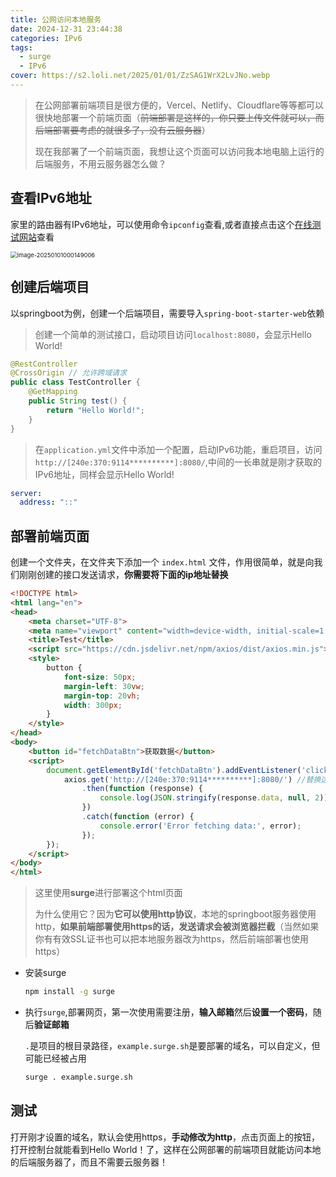 ```yaml
---
title: 公网访问本地服务
date: 2024-12-31 23:44:38
categories: IPv6
tags:
  - surge
  - IPv6
cover: https://s2.loli.net/2025/01/01/ZzSAG1WrX2LvJNo.webp
---
```


> 在公网部署前端项目是很方便的，Vercel、Netlify、Cloudflare等等都可以很快地部署一个前端页面（~~前端部署是这样的，你只要上传文件就可以，而后端部署要考虑的就很多了，没有云服务器~~）
>
> 现在我部署了一个前端页面，我想让这个页面可以访问我本地电脑上运行的后端服务，不用云服务器怎么做？

## 查看IPv6地址

家里的路由器有IPv6地址，可以使用命令`ipconfig`查看,或者直接点击这个[在线测试网站](https://ipw.cn/)查看

<img src="https://s2.loli.net/2025/01/01/lB1oVpEv8muQhDM.png" alt="image-20250101000149006" style="zoom:67%;" />

## 创建后端项目

以springboot为例，创建一个后端项目，需要导入`spring-boot-starter-web`依赖

> 创建一个简单的测试接口，启动项目访问`localhost:8080`，会显示Hello World!

```java
@RestController
@CrossOrigin // 允许跨域请求
public class TestController {
    @GetMapping
    public String test() {
        return "Hello World!";
    }
}
```

> 在`application.yml`文件中添加一个配置，启动IPv6功能，重启项目，访问 `http://[240e:370:9114**********]:8080/`,中间的一长串就是刚才获取的IPv6地址，同样会显示Hello World!

```yml
server:
  address: "::"
```

## 部署前端页面

创建一个文件夹，在文件夹下添加一个 `index.html` 文件，作用很简单，就是向我们刚刚创建的接口发送请求，**你需要将下面的ip地址替换**

```html
<!DOCTYPE html>
<html lang="en">
<head>
    <meta charset="UTF-8">
    <meta name="viewport" content="width=device-width, initial-scale=1.0">
    <title>Test</title>
    <script src="https://cdn.jsdelivr.net/npm/axios/dist/axios.min.js"></script>
    <style>
        button {
            font-size: 50px;
            margin-left: 30vw;
            margin-top: 20vh;
            width: 300px;
        }
    </style>
</head>
<body>
    <button id="fetchDataBtn">获取数据</button>
    <script>
        document.getElementById('fetchDataBtn').addEventListener('click', function () {
            axios.get('http://[240e:370:9114**********]:8080/') //替换这个ip
                .then(function (response) {
                    console.log(JSON.stringify(response.data, null, 2));
                })
                .catch(function (error) {
                    console.error('Error fetching data:', error);
                });
        });
    </script>
</body>
</html>
```

> 这里使用**surge**进行部署这个html页面
>
> 为什么使用它？因为**它可以使用http协议**，本地的springboot服务器使用http，**如果前端部署使用https的话，发送请求会被浏览器拦截**（当然如果你有有效SSL证书也可以把本地服务器改为https，然后前端部署也使用https）

- 安装surge

  ```sh
  npm install -g surge
  ```

- 执行`surge`,部署网页，第一次使用需要注册，**输入邮箱**然后**设置一个密码**，随后**验证邮箱**

  `.`是项目的根目录路径，`example.surge.sh`是要部署的域名，可以自定义，但可能已经被占用

  ```sh
  surge . example.surge.sh
  ```

## 测试

打开刚才设置的域名，默认会使用https，**手动修改为http**，点击页面上的按钮，打开控制台就能看到Hello World！了，这样在公网部署的前端项目就能访问本地的后端服务器了，而且不需要云服务器！

